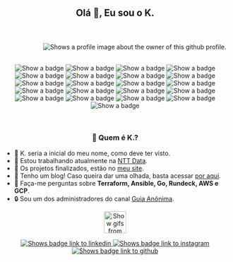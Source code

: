<header>
  <h2 align="center">Olá 👋, Eu sou o K.</h2>
</header>
<main>
    <div class="card-profile">
        <picture>
            <source media="(prefers-color-scheme: dark)" srcset="https://raw.githubusercontent.com/gist/stephan-lopes/26c930964dea34c8016f78f74359ebfc/raw/c7f28a50e2d2a76f2069739f475596a343a3a8d2/profile-card.svg">
            <source media="(prefers-color-scheme: light)" srcset="https://raw.githubusercontent.com/gist/stephan-lopes/26c930964dea34c8016f78f74359ebfc/raw/c7f28a50e2d2a76f2069739f475596a343a3a8d2/profile-light-card.svg">
            <img align="right" src="https://raw.githubusercontent.com/gist/stephan-lopes/26c930964dea34c8016f78f74359ebfc/raw/c7f28a50e2d2a76f2069739f475596a343a3a8d2/profile-card.svg" alt="Shows a profile image about the owner of this github profile.">
        </picture>
    </div>
    <br>
    <br>
    <div class="badges">
        <p align="center">
            <picture id="linux">
                <source media="(prefers-color-scheme: dark)" srcset="https://img.shields.io/badge/-Linux-05122A?style=flat&logo=linux">
                <source media="(prefers-color-scheme: light)" srcset="https://img.shields.io/badge/-Linux-F5F5F5?style=flat&logo=linux">
                <img alt="Show a badge">
            </picture>
            <picture id="go-lang">
                <source media="(prefers-color-scheme: dark)" srcset="https://img.shields.io/badge/-Go-05122A?style=flat&logo=go">
                <source media="(prefers-color-scheme: light)" srcset="https://img.shields.io/badge/-Go-F5F5F5?style=flat&logo=go">
                <img alt="Show a badge">
            </picture>
            <picture id="git">
                <source media="(prefers-color-scheme: dark)" srcset="https://img.shields.io/badge/-Git-05122A?style=flat&logo=git">
                <source media="(prefers-color-scheme: light)" srcset="https://img.shields.io/badge/-Git-F5F5F5?style=flat&logo=git">
                <img alt="Show a badge">
            </picture>
            <picture id="bash">
                <source media="(prefers-color-scheme: dark)" srcset="https://img.shields.io/badge/-Bash-05122A?style=flat&logo=gnu-bash">
                <source media="(prefers-color-scheme: light)" srcset="https://img.shields.io/badge/-Bash-F5F5F5?style=flat&logo=gnu-bash">
                <img alt="Show a badge">
            </picture>
            <picture id="docker">
                <source media="(prefers-color-scheme: dark)" srcset="https://img.shields.io/badge/-Docker-05122A?style=flat&logo=docker">
                <source media="(prefers-color-scheme: light)" srcset="https://img.shields.io/badge/-Docker-F5F5F5?style=flat&logo=docker">
                <img alt="Show a badge">
            </picture>
            <picture id="jenkins">
                <source media="(prefers-color-scheme: dark)" srcset="https://img.shields.io/badge/-Jenkins-05122A?style=flat&logo=jenkins&logoColor=white">
                <source media="(prefers-color-scheme: light)" srcset="https://img.shields.io/badge/-Jenkins-F5F5F5?style=flat&logo=jenkins&logoColor=black">
                <img alt="Show a badge">
            </picture>
            <picture id="ansible">
                <source media="(prefers-color-scheme: dark)" srcset="https://img.shields.io/badge/-Ansible-05122A?style=flat&logo=ansible">
                <source media="(prefers-color-scheme: light)" srcset="https://img.shields.io/badge/-Ansible-F5F5F5?style=flat&logo=ansible&logoColor=black">
                <img alt="Show a badge">
            </picture>
            <picture id="vagrant">
                <source media="(prefers-color-scheme: dark)" srcset="https://img.shields.io/badge/-Vagrant-05122A?style=flat&logo=vagrant">
                <source media="(prefers-color-scheme: light)" srcset="https://img.shields.io/badge/-Vagrant-F5F5F5?style=flat&logo=vagrant&logoColor=blue">
                <img alt="Show a badge">
            </picture>
            <picture id="terraform">
                <source media="(prefers-color-scheme: dark)" srcset="https://img.shields.io/badge/-Terraform-05122A?style=flat&logo=terraform">
                <source media="(prefers-color-scheme: light)" srcset="https://img.shields.io/badge/-Terraform-F5F5F5?style=flat&logo=terraform&logoColor=purple">
                <img alt="Show a badge">
            </picture>
            <picture id="packer">
                <source media="(prefers-color-scheme: dark)" srcset="https://img.shields.io/badge/-Packer-05122A?style=flat&logo=packer">
                <source media="(prefers-color-scheme: light)" srcset="https://img.shields.io/badge/-Packer-F5F5F5?style=flat&logo=packer">
                <img alt="Show a badge">
            </picture>
            <picture id="consul">
                <source media="(prefers-color-scheme: dark)" srcset="https://img.shields.io/badge/-Consul-05122A?style=flat&logo=consul">
                <source media="(prefers-color-scheme: light)" srcset="https://img.shields.io/badge/-Consul-F5F5F5?style=flat&logo=consul">
                <img alt="Show a badge">
            </picture>
            <picture id="digitalocean">
                <source media="(prefers-color-scheme: dark)" srcset="https://img.shields.io/badge/-DigitalOcean-05122A?style=flat&logo=digitalocean">
                <source media="(prefers-color-scheme: light)" srcset="https://img.shields.io/badge/-DigitalOcean-F5F5F5?style=flat&logo=digitalocean">
                <img alt="Show a badge">
            </picture>
            <picture id="google-cloud">
                <source media="(prefers-color-scheme: dark)" srcset="https://img.shields.io/badge/-GCP-05122A?style=flat&logo=google-cloud">
                <source media="(prefers-color-scheme: light)" srcset="https://img.shields.io/badge/-GCP-F5F5F5?style=flat&logo=google-cloud">
                <img alt="Show a badge">
            </picture>
            <picture id="amazon-web-service">
                <source media="(prefers-color-scheme: dark)" srcset="https://img.shields.io/badge/-AWS-05122A?style=flat&logo=amazon-aws&logoColor=yellow">
                <source media="(prefers-color-scheme: light)" srcset="https://img.shields.io/badge/-AWS-F5F5F5?style=flat&logo=amazon-aws&logoColor=yellow">
                <img alt="Show a badge">
            </picture>
            <picture id="open-vpn">
                <source media="(prefers-color-scheme: dark)" srcset="https://img.shields.io/badge/-OpenVPN-05122A?style=flat&logo=openvpn">
                <source media="(prefers-color-scheme: light)" srcset="https://img.shields.io/badge/-OpenVPN-F5F5F5?style=flat&logo=openvpn">
                <img alt="Show a badge">
            </picture>
            <picture id="apache">
                <source media="(prefers-color-scheme: dark)" srcset="https://img.shields.io/badge/-Apache-05122A?style=flat&logo=apache">
                <source media="(prefers-color-scheme: light)" srcset="https://img.shields.io/badge/-Apache-F5F5F5?style=flat&logo=apache&logoColor=black">
                <img alt="Show a badge">
            </picture>
            <picture id="nginx">
                <source media="(prefers-color-scheme: dark)" srcset="https://img.shields.io/badge/-NGinX-05122A?style=flat&logo=nginx">
                <source media="(prefers-color-scheme: light)" srcset="https://img.shields.io/badge/-NGinX-F5F5F5?style=flat&logo=nginx&logoColor=3AA33E">
                <img alt="Show a badge">
            </picture>
            <picture id="graylog">
                <source media="(prefers-color-scheme: dark)" srcset="https://img.shields.io/badge/-Graylog-05122A?style=flat&logo=graylog">
                <source media="(prefers-color-scheme: light)" srcset="https://img.shields.io/badge/-Graylog-F5F5F5?style=flat&logo=graylog">
                <img alt="Show a badge">
            </picture>
            <picture id="prometheus">
                <source media="(prefers-color-scheme: dark)" srcset="https://img.shields.io/badge/-Prometheus-05122A?style=flat&logo=prometheus">
                <source media="(prefers-color-scheme: light)" srcset="https://img.shields.io/badge/-Prometheus-F5F5F5?style=flat&logo=prometheus">
                <img alt="Show a badge">
            </picture>
            <picture id="grafana">
                <source media="(prefers-color-scheme: dark)" srcset="https://img.shields.io/badge/-Grafana-05122A?style=flat&logo=grafana">
                <source media="(prefers-color-scheme: light)" srcset="https://img.shields.io/badge/-Grafana-F5F5F5?style=flat&logo=grafana">
                <img alt="Show a badge">
            </picture>
                <source media="(prefers-color-scheme: dark)" srcset="https://img.shields.io/badge/Kubernetes-05122A?style=flat&logo=kubernetes&logoColor=light-blue">
                <source media="(prefers-color-scheme: light)" srcset="https://img.shields.io/badge/Kubernetes-F5F5F5?style=flat&logo=kubernetes&logoColor=light-blue">
                <img alt="Show a badge">
            </picture>
        </p>
    </div>
    <br>
    <div class="description">
        <h3 id="title" align="center">🤔 Quem é K.?</h3>
        <ul id="list">
            <li>👹 K. seria a inicial do meu nome, como deve ter visto.</li>
            <li>💼 Estou trabalhando atualmente na <a href="https://www.nttdata.com">NTT Data</a>.</li>
            <li>🚀 Os projetos finalizados, estão no <a href="https://stephan.linuxops.info">meu site</a>.</li>
            <li>📝 Tenho um blog! Caso queira dar uma olhada, basta acessar <a href="https://stephan-lopes.github.io/blog/">por aqui</a>.</li>
            <li>💬 Faça-me perguntas sobre <b>Terraform, Ansible, Go, Rundeck, AWS e GCP</b>.</li>
            <li>🔒 Sou um dos administradores do canal <a href="https://guiaanonima.com">Guia Anônima</a>.</li>
        </ul>
    </div>
</main>
<footer>
  <p align="center">
    <picture class="cat-spin">
      <source media="(prefers-color-scheme: dark)" srcset="./assets/dark-catspin.gif">
      <source media="(prefers-color-scheme: light)" srcset="./assets/light-catspin.gif">
      <img width="50rem" alt="Show gifs from cute cats spinning">
    </picture>
  </p>
  <p class="social-media" align="center">
    <a id="linkedin" href="https://linkedin.com/in/kevenstephan" target="_blank">
      <picture>
        <source media="(prefers-color-scheme: dark)" srcset="https://img.shields.io/badge/-LinkedIn-05122A?style=flat&logo=linkedin">
        <source media="(prefers-color-scheme: light)" srcset="https://img.shields.io/badge/-LinkedIn-F5F5F5?style=flat&logo=linkedin&logoColor=black">
        <img  alt="Shows badge link to linkedin">
      </picture>
    </a>
    <a id="instagram" href="https://instagram.com/keven_slopes" target="_blank">
      <picture id="linkedin">
        <source media="(prefers-color-scheme: dark)" srcset="https://img.shields.io/badge/-Instagram-05122A?style=flat&logo=instagram">
        <source media="(prefers-color-scheme: light)" srcset="https://img.shields.io/badge/-Instagram-F5F5F5?style=flat&logo=instagram">
        <img  alt="Shows badge link to instagram">
      </picture>
    </a>
    <a id="github" href="https://github.com/stephan-lopes" target="_blank">
      <picture id="linkedin">
        <source media="(prefers-color-scheme: dark)" srcset="https://img.shields.io/badge/-GitHub-05122A?style=flat&logo=github">
        <source media="(prefers-color-scheme: light)" srcset="https://img.shields.io/badge/-GitHub-F5F5F5?style=flat&logo=github&logoColor=black">
        <img  alt="Shows badge link to github">
      </picture>
    </a>
  </p>
</footer>